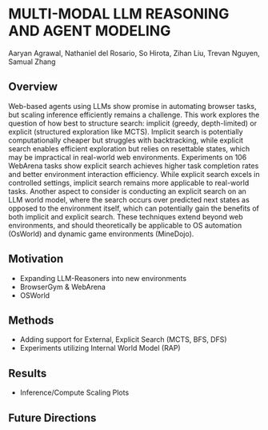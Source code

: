# MULTI-MODAL LLM REASONING AND AGENT MODELING

Aaryan Agrawal, Nathaniel del Rosario, So Hirota, Zihan Liu, Trevan Nguyen, Samual Zhang

## Overview

Web-based agents using LLMs show promise in automating browser tasks, but scaling inference efficiently remains a challenge. This work explores the question of how best to structure search: implicit (greedy, depth-limited) or explicit (structured exploration like MCTS). Implicit search is potentially computationally cheaper but struggles with backtracking, while explicit search enables efficient exploration but relies on resettable states, which may be impractical in real-world web environments. Experiments on 106 WebArena tasks show explicit search achieves higher task completion rates and better environment interaction efficiency. While explicit search excels in controlled settings, implicit search remains more applicable to real-world tasks. Another aspect to consider is conducting an explicit search on an LLM world model, where the search occurs over predicted next states as opposed to the environment itself, which can potentially gain the benefits of both implicit and explicit search. These techniques extend beyond web environments, and should theoretically be applicable to OS automation (OsWorld) and dynamic game environments (MineDojo).

## Motivation
- Expanding LLM-Reasoners into new environments
- BrowserGym & WebArena
- OSWorld

## Methods
- Adding support for External, Explicit Search (MCTS, BFS, DFS)
- Experiments utilizing Internal World Model (RAP)

## Results
- Inference/Compute Scaling Plots

## Future Directions
